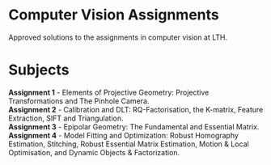 # Computer Vision Assignments
Approved solutions to the assignments in computer vision at LTH.

# Subjects
__Assignment 1__ - Elements of Projective Geometry: Projective Transformations and The Pinhole Camera.  
__Assignment 2__ - Calibration and DLT: RQ-Factorisation, the K-matrix, Feature Extraction, SIFT and Triangulation.  
__Assignment 3__ - Epipolar Geometry: The Fundamental and Essential Matrix.  
__Assignment 4__ - Model Fitting and Optimization: Robust Homography Estimation, Stitching, Robust Essential Matrix Estimation, Motion & Local Optimisation, and Dynamic Objects & Factorization.  
